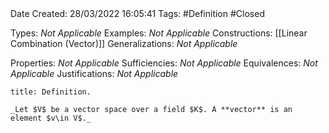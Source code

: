 <br />
<br />

Date Created: 28/03/2022 16:05:41
Tags: #Definition #Closed 

Types: _Not Applicable_
Examples: _Not Applicable_
Constructions: [[Linear Combination (Vector)]]
Generalizations: _Not Applicable_

Properties: _Not Applicable_
Sufficiencies: _Not Applicable_
Equivalences: _Not Applicable_
Justifications: _Not Applicable_

``` ad-Definition
title: Definition.

_Let $V$ be a vector space over a field $K$. A **vector** is an element $v\in V$._

```
